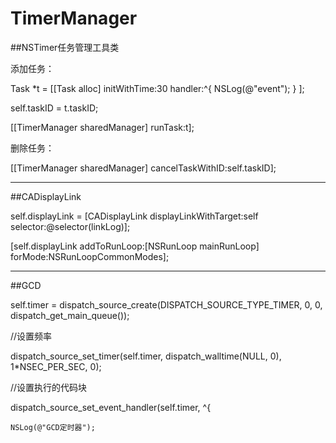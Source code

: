 # TimerManager

##NSTimer任务管理工具类

添加任务：

Task *t = [[Task alloc] initWithTime:30 handler:^{
        NSLog(@"event");
} ];

self.taskID = t.taskID;

[[TimerManager sharedManager] runTask:t];


删除任务：

[[TimerManager sharedManager] cancelTaskWithID:self.taskID];

-----------------------------------------------------------------------------------------------------------------------

##CADisplayLink

self.displayLink = [CADisplayLink displayLinkWithTarget:self selector:@selector(linkLog)];

[self.displayLink addToRunLoop:[NSRunLoop mainRunLoop] forMode:NSRunLoopCommonModes];
    
-----------------------------------------------------------------------------------------------------------------------

##GCD

self.timer = dispatch_source_create(DISPATCH_SOURCE_TYPE_TIMER, 0, 0, dispatch_get_main_queue());

//设置频率

dispatch_source_set_timer(self.timer, dispatch_walltime(NULL, 0), 1*NSEC_PER_SEC, 0);

//设置执行的代码块

dispatch_source_set_event_handler(self.timer, ^{

    NSLog(@"GCD定时器");
    

